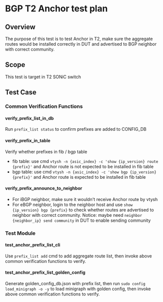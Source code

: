 # BGP T2 Anchor test plan

## Overview

The purpose of this test is to test Anchor in T2, make sure the aggregate routes would be installed correctly in DUT and advertised to BGP neighbor with correct community.

## Scope

This test is target in T2 SONiC switch

## Test Case

### Common Verification Functions

#### verify_prefix_list_in_db

Run `prefix_list status` to confirm prefixes are added to CONFIG_DB

#### verify_prefix_in_table

Verify whether prefixes in fib / bgp table
- fib table: use cmd `vtysh -n {asic_index} -c 'show {ip_version} route {prefix}'` and Anchor route is not expected to be installed in fib table
- bgp table: use cmd `vtysh -n {asic_index} -c 'show bgp {ip_version} {prefix}'` and Anchor route is expected to be installed in fib table

#### verify_prefix_announce_to_neighbor

- For iBGP neighbor, make sure it wouldn't receive Anchor route by vtysh
- For eBGP neighbor, login to the neighbor host and use `show {ip_version} bgp {prefix}` to check whether routes are advertised to neighbor with correct community. Notice: maybe need `neighbor {neighbor_ip} send community` in DUT to enable sending community

### Test Module

#### test_anchor_prefix_list_cli

Use `prefix_list add` cmd to add aggregate route list, then invoke above common verification functions to verify.

#### test_anchor_prefix_list_golden_config

Generate golden_config_db.json with prefix list, then run `sudo config load_minigraph -o -y` to load minigraph with golden config, then invoke above common verification functions to verify.
